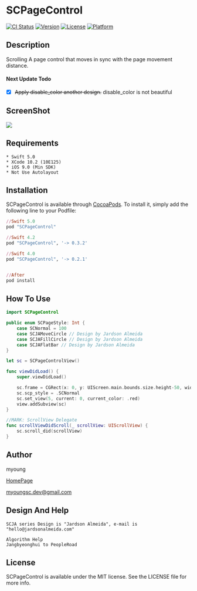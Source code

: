 # SCPageControl
[![CI Status](http://img.shields.io/travis/myoung/SCPageControl.svg?style=flat)](https://travis-ci.org/myoung/SCPageControl)
[![Version](https://img.shields.io/cocoapods/v/SCPageControl.svg?style=flat)](http://cocoapods.org/pods/SCPageControl)
[![License](https://img.shields.io/cocoapods/l/SCPageControl.svg?style=flat)](http://cocoapods.org/pods/SCPageControl)
[![Platform](https://img.shields.io/cocoapods/p/SCPageControl.svg?style=flat)](http://cocoapods.org/pods/SCPageControl)

## Description
Scrolling A page control that moves in sync with the page movement distance.

#### Next Update Todo

 - [x] <del>Apply disable_color another design.</del> disable_color is not beautiful


## ScreenShot
![](https://github.com/myoungsc/SCPageControl/blob/master/ScreenShot/SCPageControl.gif)

## Requirements
```
* Swift 5.0
* XCode 10.2 (10E125)
* iOS 9.0 (Min SDK)
* Not Use Autolayout
```

## Installation
SCPageControl is available through [CocoaPods](http://cocoapods.org). To install
it, simply add the following line to your Podfile:

```ruby
//Swift 5.0
pod "SCPageControl"

//Swift 4.2
pod "SCPageControl", '-> 0.3.2'

//Swift 4.0
pod "SCPageControl", '-> 0.2.1'


//After
pod install
```

## How To Use
```Swift
import SCPageControl

public enum SCPageStyle: Int {
    case SCNormal = 100
    case SCJAMoveCircle // Design by Jardson Almeida
    case SCJAFillCircle // Design by Jardson Almeida
    case SCJAFlatBar // Design by Jardson Almeida
}

let sc = SCPageControlView()

func viewDidLoad() {
    super.viewDidLoad()

	sc.frame = CGRect(x: 0, y: UIScreen.main.bounds.size.height-50, width: UIScreen.main.bounds.size.width, height: 50)
	sc.scp_style = .SCNormal
	sc.set_view(5, current: 0, current_color: .red)
	view.addSubview(sc)
}

//MARK: ScrollView Delegate
func scrollViewDidScroll(_ scrollView: UIScrollView) {
	sc.scroll_did(scrollView)
}
```


## Author
myoung

[HomePage](http://devsc.tistory.com)

<myoungsc.dev@gmail.com>

## Design And Help
```
SCJA series Design is "Jardson Almeida", e-mail is "hello@jardsonalmeida.com"
```

```
Algorithm Help
Jangbyeonghui to PeopleRoad
```

## License
SCPageControl is available under the MIT license. See the LICENSE file for more info.
